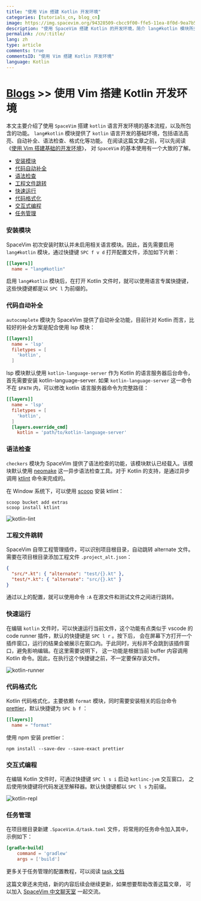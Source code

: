 ```yaml
---
title: "使用 Vim 搭建 Kotlin 开发环境"
categories: [tutorials_cn, blog_cn]
image: https://img.spacevim.org/94328509-cbcc9f00-ffe5-11ea-8f0d-9ea7b5b81352.png
description: "使用 SpaceVim 搭建 Kotlin 的开发环境，简介 lang#kotlin 模块所支持的功能特性以及使用技巧"
permalink: /cn/:title/
lang: zh
type: article
comments: true
commentsID: "使用 Vim 搭建 Kotlin 开发环境"
language: Kotlin
---
```


# [Blogs](../blog/) >> 使用 Vim 搭建 Kotlin 开发环境

本文主要介绍了使用 `SpaceVim` 搭建 `kotlin` 语言开发环境的基本流程，以及所包含的功能。
`lang#kotlin` 模块提供了 `kotlin` 语言开发的基础环境，包括语法高亮、自动补全、语法检查、格式化等功能。
在阅读这篇文章之前，可以先阅读《[使用 Vim 搭建基础的开发环境](../use-vim-as-ide/)》，
对 `SpaceVim` 的基本使用有一个大致的了解。

<!-- vim-markdown-toc GFM -->

- [安装模块](#安装模块)
- [代码自动补全](#代码自动补全)
- [语法检查](#语法检查)
- [工程文件跳转](#工程文件跳转)
- [快速运行](#快速运行)
- [代码格式化](#代码格式化)
- [交互式编程](#交互式编程)
- [任务管理](#任务管理)

<!-- vim-markdown-toc -->

### 安装模块

SpaceVim 初次安装时默认并未启用相关语言模块。因此，首先需要启用
`lang#kotlin` 模块，通过快捷键 `SPC f v d` 打开配置文件，添加如下片断：

```toml
[[layers]]
  name = "lang#kotlin"
```

启用 `lang#kotlin` 模块后，在打开 Kotlin 文件时，就可以使用语言专属快捷键，这些快捷键都是以 `SPC l` 为前缀的。

### 代码自动补全

`autocomplete` 模块为 SpaceVim 提供了自动补全功能，目前针对 Kotlin 而言，比较好的补全方案是配合使用 lsp 模块：

```toml
[[layers]]
  name = 'lsp'
  filetypes = [
    'kotlin',
  ]
```

lsp 模块默认使用 `kotlin-language-server` 作为 Kotlin 的语言服务器后台命令，首先需要安装 kotlin-language-server.
如果 `kotlin-language-server` 这一命令不在 `$PATH` 内，可以修改 kotlin 语言服务器命令为完整路径：

```toml
[[layers]]
  name = 'lsp'
  filetypes = [
    'kotlin',
  ]
  [layers.override_cmd]
    kotlin = 'path/to/kotlin-language-server'
```

### 语法检查

`checkers` 模块为 SpaceVim 提供了语法检查的功能，该模块默认已经载入。该模块默认使用 [neomake](https://github.com/neomake/neomake)
这一异步语法检查工具。对于 Kotlin 的支持，是通过异步调用 [ktlint](https://github.com/pinterest/ktlint) 命令来完成的。

在 Window 系统下，可以使用 [scoop](https://github.com/lukesampson/scoop) 安装 ktlint：

```
scoop bucket add extras
scoop install ktlint
```

![kotlin-lint](https://img.spacevim.org/94366839-3e846a00-010d-11eb-9e6c-200931646479.png)

### 工程文件跳转

SpaceVim 自带工程管理插件，可以识别项目根目录，自动跳转 alternate 文件。需要在项目根目录添加工程文件 `.project_alt.json`：

```json
{
  "src/*.kt": { "alternate": "test/{}.kt" },
  "test/*.kt": { "alternate": "src/{}.kt" }
}
```

通过以上的配置，就可以使用命令 `:A` 在源文件和测试文件之间进行跳转。

### 快速运行

在编辑 `kotlin` 文件时，可以快速运行当前文件，这个功能有点类似于 vscode 的 code runner 插件，默认的快捷键是 `SPC l r` 。按下后，
会在屏幕下方打开一个插件窗口，运行的结果会被展示在窗口内。于此同时，光标并不会跳到该插件窗口，避免影响编辑。在这里需要说明下，
这一功能是根据当前 buffer 内容调用 Kotlin 命令。因此，在执行这个快捷键之前，不一定要保存该文件。

![kotlin-runner](https://img.spacevim.org/94288524-14566f00-ff8a-11ea-8440-ee9ca8ba8843.png)

### 代码格式化

Kotlin 代码格式化，主要依赖 `format` 模块，同时需要安装相关的后台命令 [prettier](https://prettier.io/)，默认快捷键为 `SPC b f` ：

```toml
[[layers]]
  name = "format"
```

使用 npm 安装 prettier：

```
npm install --save-dev --save-exact prettier
```

### 交互式编程

在编辑 Kotlin 文件时，可通过快捷键 `SPC l s i` 启动 `kotlinc-jvm` 交互窗口，
之后使用快捷键将代码发送至解释器。默认快捷键都以 `SPC l s` 为前缀。

![kotlin-repl](https://img.spacevim.org/94289606-84192980-ff8b-11ea-84c8-1547741f377c.png)

### 任务管理

在项目根目录新建 `.SpaceVim.d/task.toml` 文件，将常用的任务命令加入其中，示例如下：

```toml
[gradle-build]
    command = 'gradlew'
    args = ['build']
```

更多关于任务管理的配置教程，可以阅读 [task 文档](../documentation/#任务管理)


这篇文章还未完结，新的内容后续会继续更新，如果想要帮助改善这篇文章，
可以加入 [SpaceVim 中文聊天室](https://gitter.im/SpaceVim/cn) 一起交流。
